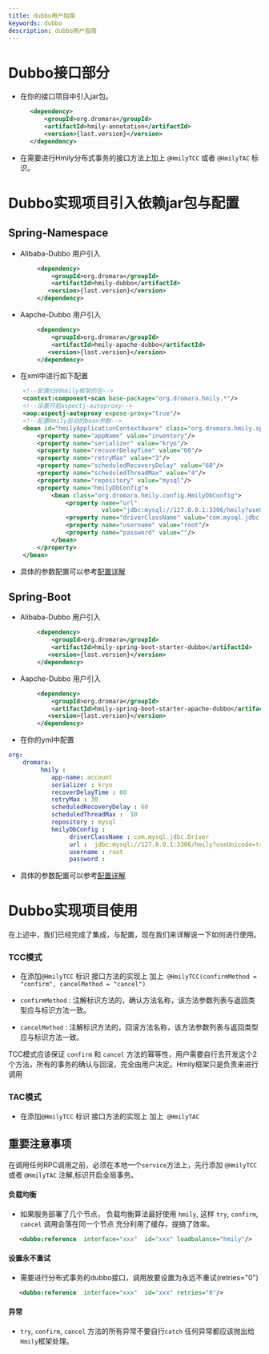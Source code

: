```yaml
---
title: dubbo用户指南
keywords: dubbo
description: dubbo用户指南
---
```


# Dubbo接口部分

*  在你的接口项目中引入jar包。

```xml
      <dependency>
          <groupId>org.dromara</groupId>
          <artifactId>hmily-annotation</artifactId>
          <version>{last.version}</version>
      </dependency>
```

* 在需要进行Hmily分布式事务的接口方法上加上 `@HmilyTCC` 或者 `@HmilyTAC` 标识。


# Dubbo实现项目引入依赖jar包与配置

## Spring-Namespace

* Alibaba-Dubbo 用户引入

```xml
        <dependency>
            <groupId>org.dromara</groupId>
            <artifactId>hmily-dubbo</artifactId>
           <version>{last.version}</version>
        </dependency>
```

* Aapche-Dubbo 用户引入

```xml
        <dependency>
            <groupId>org.dromara</groupId>
            <artifactId>hmily-apache-dubbo</artifactId>
           <version>{last.version}</version>
        </dependency>
```

* 在xml中进行如下配置

```xml
    <!--配置扫码hmily框架的包-->
    <context:component-scan base-package="org.dromara.hmily.*"/>
    <!--设置开启aspectj-autoproxy-->
    <aop:aspectj-autoproxy expose-proxy="true"/>
    <!--配置Hmily启动的bean参数-->
    <bean id="hmilyApplicationContextAware" class="org.dromara.hmily.spring.HmilyApplicationContextAware">
        <property name="appName" value="inventory"/>
        <property name="serializer" value="kryo"/>
        <property name="recoverDelayTime" value="60"/>
        <property name="retryMax" value="3"/>
        <property name="scheduledRecoveryDelay" value="60"/>
        <property name="scheduledThreadMax" value="4"/>
        <property name="repository" value="mysql"/>
        <property name="hmilyDbConfig">
            <bean class="org.dromara.hmily.config.HmilyDbConfig">
                <property name="url"
                          value="jdbc:mysql://127.0.0.1:3306/hmily?useUnicode=true&amp;characterEncoding=utf8"/>
                <property name="driverClassName" value="com.mysql.jdbc.Driver"/>
                <property name="username" value="root"/>
                <property name="password" value=""/>
            </bean>
        </property>
    </bean>
```

* 具体的参数配置可以参考[配置详解](config.md)

## Spring-Boot

* Alibaba-Dubbo 用户引入

```xml
        <dependency>
            <groupId>org.dromara</groupId>
            <artifactId>hmily-spring-boot-starter-dubbo</artifactId>
           <version>{last.version}</version>
        </dependency>
```

* Aapche-Dubbo 用户引入

```xml
        <dependency>
            <groupId>org.dromara</groupId>
            <artifactId>hmily-spring-boot-starter-apache-dubbo</artifactId>
           <version>{last.version}</version>
        </dependency>
```

* 在你的yml中配置

```yaml
org:
    dromara:
         hmily :
            app-name: account
            serializer : kryo
            recoverDelayTime : 60
            retryMax : 30
            scheduledRecoveryDelay : 60
            scheduledThreadMax :  10
            repository : mysql
            hmilyDbConfig :
                 driverClassName : com.mysql.jdbc.Driver
                 url :  jdbc:mysql://127.0.0.1:3306/hmily?useUnicode=true&characterEncoding=utf8
                 username : root
                 password :

```

* 具体的参数配置可以参考[配置详解](config.md)

# Dubbo实现项目使用

在上述中，我们已经完成了集成，与配置，现在我们来详解说一下如何进行使用。

### TCC模式

 * 在添加`@HmilyTCC` 标识 接口方法的实现上 加上` @HmilyTCC(confirmMethod = "confirm", cancelMethod = "cancel")`

 * `confirmMethod` : 注解标识方法的，确认方法名称，该方法参数列表与返回类型应与标识方法一致。

 * `cancelMethod` :  注解标识方法的，回滚方法名称，该方法参数列表与返回类型应与标识方法一致。
 
TCC模式应该保证 `confirm` 和 `cancel` 方法的幂等性，用户需要自行去开发这个2个方法，所有的事务的确认与回滚，完全由用户决定。Hmily框架只是负责来进行调用
 
### TAC模式 

  *  在添加`@HmilyTCC` 标识 接口方法的实现上 加上` @HmilyTAC`
  
## 重要注意事项

  在调用任何RPC调用之前，必须在本地一个`service`方法上，先行添加 `@HmilyTCC` 或者 `@HmilyTAC` 注解,标识开启全局事务。

#### 负载均衡

  * 如果服务部署了几个节点， 负载均衡算法最好使用 `hmily`, 这样 `try`, `confirm`, `cancel` 调用会落在同一个节点
    充分利用了缓存，提搞了效率。
    
```xml
   <dubbo:reference  interface="xxx"  id="xxx" loadbalance="hmily"/>           
```      
    
#### 设置永不重试
    
  * 需要进行分布式事务的dubbo接口，调用放要设置为永远不重试(retries="0")

```xml
   <dubbo:reference  interface="xxx"  id="xxx" retries="0"/>           
```  

#### 异常
  
  * `try`, `confirm`, `cancel` 方法的所有异常不要自行`catch` 任何异常都应该抛出给 `Hmily`框架处理。